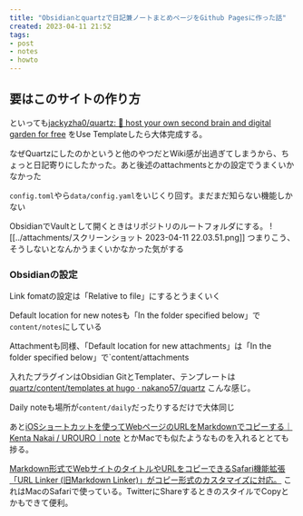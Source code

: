 ```yaml
---
title: "Obsidianとquartzで日記兼ノートまとめページをGithub Pagesに作った話"
created: 2023-04-11 21:52
tags:
- post
- notes
- howto
---
```


## 要はこのサイトの作り方

といっても[jackyzha0/quartz: 🌱 host your own second brain and digital garden for free](https://github.com/jackyzha0/quartz) をUse Templateしたら大体完成する。

なぜQuartzにしたのかというと他のやつだとWiki感が出過ぎてしまうから、ちょっと日記寄りにしたかった。あと後述のattachmentsとかの設定でうまくいかなかった

`config.toml`やら`data/config.yaml`をいじくり回す。まだまだ知らない機能しかない

ObsidianでVaultとして開くときはリポジトリのルートフォルダにする。
![[../attachments/スクリーンショット 2023-04-11 22.03.51.png]]
つまりこう、そうしないとなんかうまくいかなかった気がする

### Obsidianの設定

Link fomatの設定は「Relative to file」にするとうまくいく

Default location for new notesも「In the folder specified below」で`content/notes`にしている

Attachmentも同様、「Default location for new attachments」は「In the folder specified below」で`content/attachments

入れたプラグインはObsidian GitとTemplater、テンプレートは[quartz/content/templates at hugo · nakano57/quartz](https://github.com/nakano57/quartz/tree/hugo/content/templates) こんな感じ。

Daily noteも場所が`content/daily`だったりするだけで大体同じ

あと[iOSショートカットを使ってWebページのURLをMarkdownでコピーする｜Kenta Nakai / UROURO｜note](https://note.com/urouro_net/n/n5ddba05aff45) とかMacでも似たようなものを入れるととても捗る。

[Markdown形式でWebサイトのタイトルやURLをコピーできるSafari機能拡張「URL Linker (旧Markdown Linker)」がコピー形式のカスタマイズに対応。](https://applech2.com/archives/20210907-url-linker-for-safari-now-available.html) これはMacのSafariで使っている。TwitterにShareするときのスタイルでCopyとかもできて便利。

